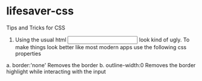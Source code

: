 # lifesaver-css
Tips and Tricks for CSS

1. Using the usual html <input> look kind of ugly. To make things look better like most modern apps use the following css properties

  a. border:'none'     Removes the border
  b. outline-width:0   Removes the border highlight while interacting with the input
